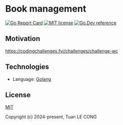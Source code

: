 # Book management

[![Go Report Card](https://goreportcard.com/badge/github.com/tuanlc/word-count)](https://goreportcard.com/report/github.com/tuanlc/word-count)
[![MIT license](https://img.shields.io/badge/license-MIT-brightgreen.svg)](https://opensource.org/licenses/MIT)
[![Go.Dev reference](https://img.shields.io/badge/go.dev-reference-blue?logo=go&logoColor=white)](https://pkg.go.dev/github.com/tuanlc/word-count)

## Motivation

https://codingchallenges.fyi/challenges/challenge-wc

## Technologies

- Language: [Golang](https://github.com/golang/go)

## License

[MIT](https://opensource.org/licenses/MIT)

Copyright (c) 2024-present, Tuan LE CONG
